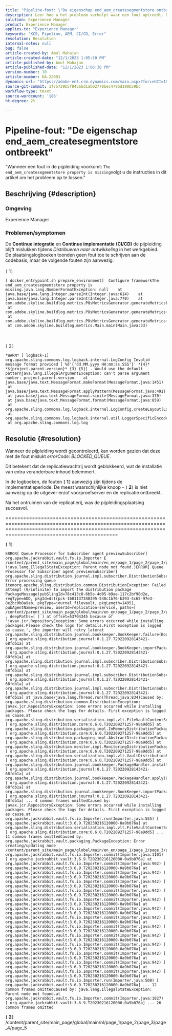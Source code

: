 ```yaml
---
title: "Pipeline-fout: \"De eigenschap end_aem_createsegmentstore ontbreekt\""
description: Leer hoe u het probleem verhelpt waar een fout optreedt. De eigenschap end_name_createsegmentstore ontbreekt in de Adobe Experience Manager.
solution: Experience Manager
product: Experience Manager
applies-to: "Experience Manager"
keywords: "KCS, Pipeline, AEM, CI/CD, Error"
resolution: Resolution
internal-notes: null
bug: false
article-created-by: Amol Mahajan
article-created-date: "12/1/2023 1:05:50 PM"
article-published-by: Amol Mahajan
article-published-date: "12/1/2023 1:06:38 PM"
version-number: 10
article-number: KA-22091
dynamics-url: "https://adobe-ent.crm.dynamics.com/main.aspx?forceUCI=1&pagetype=entityrecord&etn=knowledgearticle&id=46710856-4a90-ee11-8179-6045bd006295"
source-git-commit: 1f75729b5f8436bd1ab02770bec479bd190b59bc
workflow-type: tm+mt
source-wordcount: '186'
ht-degree: 2%

---
```


# Pipeline-fout: &quot;De eigenschap end_aem_createsegmentstore ontbreekt&quot;


&quot;Wanneer een fout in de pijpleiding voorkomt: `The end_aem_createsegmentstore property is missing`volgt u de instructies in dit artikel om het probleem op te lossen.&quot;

## Beschrijving {#description}


### <b>Omgeving</b>

Experience Manager



### <b>Problemen/symptomen</b>

De <b>Continue integratie</b> en <b>Continue implementatie</b> <b>(CI/CD)</b> de pijpleiding blijft mislukken tijdens *Distribueren naar ontwikkeling* in het werkgebied.
<br>De plaatsingslogboeken toonden geen fout toe te schrijven aan de codebasis, maar de volgende fouten zijn aanwezig:<br> <br>`[` 1`]`  

```
[ docker_entrypoint.sh prepare_environment]  Configure frameworkThe end_aem_createsegmentstore property is missing.java.lang.NumberFormatException: null    at java.base/java.lang.Integer.parseInt(Integer.java:614)    at java.base/java.lang.Integer.parseInt(Integer.java:770)    at com.adobe.skyline.buildlog.metrics.P8sMetricsGenerator.generateMetricsFromContent(P8sMetricsGenerator.java:67)    at com.adobe.skyline.buildlog.metrics.P8sMetricsGenerator.generateMetrics(P8sMetricsGenerator.java:41)    at com.adobe.skyline.buildlog.metrics.P8sMetricsGenerator.generateMetrics(P8sMetricsGenerator.java:36)    at com.adobe.skyline.buildlog.metrics.Main.main(Main.java:33)
```

<br> <br>`[` 2`]`   

```
*WARN* [ logback-1]  org.apache.sling.commons.log.logback.internal.LogConfig Invalid message format provided [ %d'{'dd.MM.yyyy HH:mm:ss.SSS'}' *{4}* *${project.parent.version}* {3} {5}] . Would use the default patternjava.lang.IllegalArgumentException: can't parse argument number: project.parent.version    at java.base/java.text.MessageFormat.makeFormat(MessageFormat.java:1451)    at java.base/java.text.MessageFormat.applyPattern(MessageFormat.java:491)    at java.base/java.text.MessageFormat.<init>(MessageFormat.java:370)    at java.base/java.text.MessageFormat.format(MessageFormat.java:859)    at org.apache.sling.commons.log.logback.internal.LogConfig.createLayout(LogConfig.java:140)    at org.apache.sling.commons.log.logback.internal.util.LoggerSpecificEncoder.addLogConfig(LoggerSpecificEncoder.java:82)    at org.apache.sling.commons.log.log
```



## Resolutie {#resolution}


Wanneer de pijpleiding wordt gecontroleerd, kan worden gezien dat deze met de fout mislukt *errorCode*: *BLOCKED_QUEUE*.

Dit betekent dat de replicatiewachtrij wordt geblokkeerd, wat de installatie van extra veranderbare inhoud belemmert.

In de logboeken, de fouten <b>`[` 1`]` </b> aanwezig zijn tijdens de implementatieperiode. De meest waarschijnlijke knoop - <b>`[` 2`]` </b> is niet aanwezig op de uitgever en/of voorproefserver en de replicatie ontbreekt.

Na het ontruimen van de replicatierij, was de pijpleidingsplaatsing succesvol.



========================================================================================================================================================================================================

<b>`[` 1`]` </b>


```
ERROR[ Queue Processor for Subscriber agent previewSubscriber]  org.apache.jackrabbit.vault.fs.io.Importer E /content/parent_site/main_page/global/main/en_en/page_1/page_2/page_3/page_4/page_5/jcr:content (java.lang.IllegalStateException: Parent node not found.)ERROR[ Queue Processor for Subscriber agent previewSubscriber]  org.apache.sling.distribution.journal.impl.subscriber.DistributionSubscriber Error processing queue itemorg.apache.sling.distribution.common.DistributionException: Failed attempt (9/infinite) to import the distribution package PackageMessage(pubSlingId=78c413c0-6b5e-4d05-b9ae-117c2bf90d2e, reqType=ADD, pkgId=dstrpck-1681137348395-548c1b76-b393-4c65-97e3-8e2bc0b8a9ab, pkgType=journal_filevault, pkgLength=14951, pubAgentName=preview, userId=replication-service, paths=[ /content/parent_site/main_page/global/main/en_en/page_1/page_2/page_3/page_4/page_5] , deepPaths=[ ] ) at offset=53704345 because of 'javax.jcr.RepositoryException: Some errors occurred while installing packages.Please check the logs for details.First exception is logged as cause.', the importer will retry laterat org.apache.sling.distribution.journal.bookkeeper.BookKeeper.failure(BookKeeper.java:265) [ org.apache.sling.distribution.journal:0.1.27.T20220928143421-68fdb1a] at org.apache.sling.distribution.journal.bookkeeper.BookKeeper.importPackage(BookKeeper.java:178) [ org.apache.sling.distribution.journal:0.1.27.T20220928143421-68fdb1a] at org.apache.sling.distribution.journal.impl.subscriber.DistributionSubscriber.processQueueItem(DistributionSubscriber.java:384) [ org.apache.sling.distribution.journal:0.1.27.T20220928143421-68fdb1a] at org.apache.sling.distribution.journal.impl.subscriber.DistributionSubscriber.fetchAndProcessQueueItem(DistributionSubscriber.java:336) [ org.apache.sling.distribution.journal:0.1.27.T20220928143421-68fdb1a] at org.apache.sling.distribution.journal.impl.subscriber.DistributionSubscriber.processQueue(DistributionSubscriber.java:314) [ org.apache.sling.distribution.journal:0.1.27.T20220928143421-68fdb1a] at java.base/java.lang.Thread.run(Thread.java:834)Caused by: org.apache.sling.distribution.common.DistributionException: javax.jcr.RepositoryException: Some errors occurred while installing packages. Please check the logs for details. First exception is logged as cause.at org.apache.sling.distribution.serialization.impl.vlt.FileVaultContentSerializer.importFromStream(FileVaultContentSerializer.java:159) [ org.apache.sling.distribution.core:0.6.0.T202209271257-98a9dd5] at org.apache.sling.distribution.packaging.impl.InMemoryDistributionPackageBuilder.installPackageInternal(InMemoryDistributionPackageBuilder.java:119) [ org.apache.sling.distribution.core:0.6.0.T202209271257-98a9dd5] at org.apache.sling.distribution.packaging.impl.AbstractDistributionPackageBuilder.installPackage(AbstractDistributionPackageBuilder.java:156) [ org.apache.sling.distribution.core:0.6.0.T202209271257-98a9dd5] at org.apache.sling.distribution.monitor.impl.MonitoringDistributionPackageBuilder.installPackage(MonitoringDistributionPackageBuilder.java:92) [ org.apache.sling.distribution.core:0.6.0.T202209271257-98a9dd5] at org.apache.sling.distribution.serialization.impl.vlt.VaultDistributionPackageBuilderFactory.installPackage(VaultDistributionPackageBuilderFactory.java:317) [ org.apache.sling.distribution.core:0.6.0.T202209271257-98a9dd5] at org.apache.sling.distribution.journal.bookkeeper.PackageHandler.installAddPackage(PackageHandler.java:78) [ org.apache.sling.distribution.journal:0.1.27.T20220928143421-68fdb1a] at org.apache.sling.distribution.journal.bookkeeper.PackageHandler.apply(PackageHandler.java:61) [ org.apache.sling.distribution.journal:0.1.27.T20220928143421-68fdb1a] at org.apache.sling.distribution.journal.bookkeeper.BookKeeper.importPackage(BookKeeper.java:159) [ org.apache.sling.distribution.journal:0.1.27.T20220928143421-68fdb1a] ... 4 common frames omittedCaused by: javax.jcr.RepositoryException: Some errors occurred while installing packages. Please check the logs for details. First exception is logged as cause.at org.apache.jackrabbit.vault.fs.io.Importer.run(Importer.java:555) [ org.apache.jackrabbit.vault:3.6.9.T20230216120000-0a9b076a] at org.apache.sling.distribution.serialization.impl.vlt.FileVaultContentSerializer.importFromStream(FileVaultContentSerializer.java:151) [ org.apache.sling.distribution.core:0.6.0.T202209271257-98a9dd5] ... 11 common frames omittedCaused by: org.apache.jackrabbit.vault.packaging.PackageException: Error creating/updating node /content/parent_site/main_page/global/main/en_en/page_1/page_2/page_3/page_4/page_5/jcr:contentat org.apache.jackrabbit.vault.fs.io.Importer.commit(Importer.java:1101) [ org.apache.jackrabbit.vault:3.6.9.T20230216120000-0a9b076a] at org.apache.jackrabbit.vault.fs.io.Importer.commit(Importer.java:902) [ org.apache.jackrabbit.vault:3.6.9.T20230216120000-0a9b076a] at org.apache.jackrabbit.vault.fs.io.Importer.commit(Importer.java:942) [ org.apache.jackrabbit.vault:3.6.9.T20230216120000-0a9b076a] at org.apache.jackrabbit.vault.fs.io.Importer.commit(Importer.java:942) [ org.apache.jackrabbit.vault:3.6.9.T20230216120000-0a9b076a] at org.apache.jackrabbit.vault.fs.io.Importer.commit(Importer.java:942) [ org.apache.jackrabbit.vault:3.6.9.T20230216120000-0a9b076a] at org.apache.jackrabbit.vault.fs.io.Importer.commit(Importer.java:942) [ org.apache.jackrabbit.vault:3.6.9.T20230216120000-0a9b076a] at org.apache.jackrabbit.vault.fs.io.Importer.commit(Importer.java:942) [ org.apache.jackrabbit.vault:3.6.9.T20230216120000-0a9b076a] at org.apache.jackrabbit.vault.fs.io.Importer.commit(Importer.java:942) [ org.apache.jackrabbit.vault:3.6.9.T20230216120000-0a9b076a] at org.apache.jackrabbit.vault.fs.io.Importer.commit(Importer.java:942) [ org.apache.jackrabbit.vault:3.6.9.T20230216120000-0a9b076a] at org.apache.jackrabbit.vault.fs.io.Importer.commit(Importer.java:942) [ org.apache.jackrabbit.vault:3.6.9.T20230216120000-0a9b076a] at org.apache.jackrabbit.vault.fs.io.Importer.commit(Importer.java:942) [ org.apache.jackrabbit.vault:3.6.9.T20230216120000-0a9b076a] at org.apache.jackrabbit.vault.fs.io.Importer.commit(Importer.java:942) [ org.apache.jackrabbit.vault:3.6.9.T20230216120000-0a9b076a] at org.apache.jackrabbit.vault.fs.io.Importer.commit(Importer.java:942) [ org.apache.jackrabbit.vault:3.6.9.T20230216120000-0a9b076a] at org.apache.jackrabbit.vault.fs.io.Importer.commit(Importer.java:942) [ org.apache.jackrabbit.vault:3.6.9.T20230216120000-0a9b076a] at org.apache.jackrabbit.vault.fs.io.Importer.run(Importer.java:508) [ org.apache.jackrabbit.vault:3.6.9.T20230216120000-0a9b076a] ... 12 common frames omittedCaused by: java.lang.IllegalStateException: Parent node not found.at org.apache.jackrabbit.vault.fs.io.Importer.commit(Importer.java:1027) [ org.apache.jackrabbit.vault:3.6.9.T20230216120000-0a9b076a] ... 26 common frames omitted
```




<b>`[` 2`]` </b> /content/parent_site/main_page/global/main/nl/page_1/page_2/page_3/page_4/page_5
